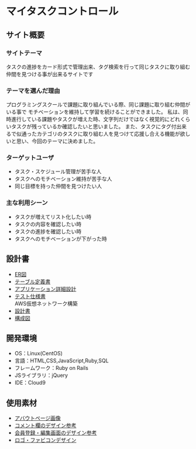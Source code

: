 # マイタスクコントロール

## サイト概要
### サイトテーマ
タスクの進捗をカード形式で管理出来、タグ検索を行って同じタスクに取り組む仲間を見つける事が出来るサイトです

### テーマを選んだ理由
プログラミングスクールで課題に取り組んでいる際、同じ課題に取り組む仲間がいる事で
モチベーションを維持して学習を続けることができました。
私は、同時進行している課題やタスクが増えた時、文字列だけではなく視覚的にどれくらいタスクが残っているか確認したいと思いました。
また、タスクにタグ付出来るで似通ったカテゴリのタスクに取り組む人を見つけて応援し合える機能が欲しいと思い、今回のテーマに決めました。

### ターゲットユーザ
- タスク・スケジュール管理が苦手な人
- タスクへのモチベーション維持が苦手な人
- 同じ目標を持った仲間を見つけたい人


### 主な利用シーン
- タスクが増えてリスト化したい時
- タスクの内容を確認したい時
- タスクの進捗を確認したい時
- タスクへのモチベーションが下がった時

## 設計書
- [ER図](https://app.diagrams.net/#G1lVOmljxnVcKm8I_Xvr1dtAdRbXwmScr2)
- [テーブル定義書](https://docs.google.com/spreadsheets/d/1InfBQjmryNwUS11olB_9l6PfwO-YuYUFObsVhKvZ3BM/edit#gid=1373217982)
- [アプリケーション詳細設計](https://docs.google.com/spreadsheets/d/1p7OklsPGD_QZ7RoXRr0TspCP-l-P3G0c4H39daVym-s/edit#gid=2133469642)
- [テスト仕様書](https://docs.google.com/spreadsheets/d/1v06W8MdqngSkl_uCs_RAZ5mpIE5KlMNA/edit#gid=2072448154)<br>
AWS仮想ネットワーク構築<br>
- [設計書](https://docs.google.com/spreadsheets/d/17cl1tL1YVytl0MHNszo0EC10rVe9QzdYKrYGxVPHYB4/edit#gid=0)
- [構成図](https://app.diagrams.net/#G1cUWWM45Yv_7TuZzGJgfMk9O6Y89Yjoxt)

## 開発環境
- OS：Linux(CentOS)
- 言語：HTML,CSS,JavaScript,Ruby,SQL
- フレームワーク：Ruby on Rails
- JSライブラリ：jQuery
- IDE：Cloud9

## 使用素材
- [アバウトページ画像](https://o-dan.net/ja/)
- [コメント欄のデザイン参考](https://saruwakakun.com/html-css/reference/speech-bubble)
- [会員登録・編集画面のデザイン参考](https://sounansa.net/archives/1522)
- [ロゴ・ファビコンデザイン](https://hatchful.shopify.com/ja/)